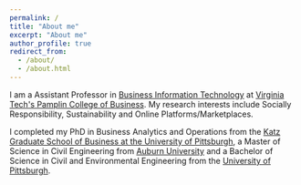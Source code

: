 ```yaml
---
permalink: /
title: "About me"
excerpt: "About me"
author_profile: true
redirect_from: 
  - /about/
  - /about.html
---
```


I am a Assistant Professor in [Business Information Technology](https://bit.vt.edu/) at [Virginia Tech's Pamplin College of Business](https://pamplin.vt.edu/). My research interests include Socially Responsibility, Sustainability and Online Platforms/Marketplaces. 

I completed my PhD in Business Analytics and Operations from the [Katz Graduate School of Business at the University of Pittsburgh](https://business.pitt.edu/), a Master of Science in Civil Engineering from [Auburn University](https://www.eng.auburn.edu/) and a Bachelor of Science in Civil and Environmental Engineering from the [University of Pittsburgh](https://www.engineering.pitt.edu/).
